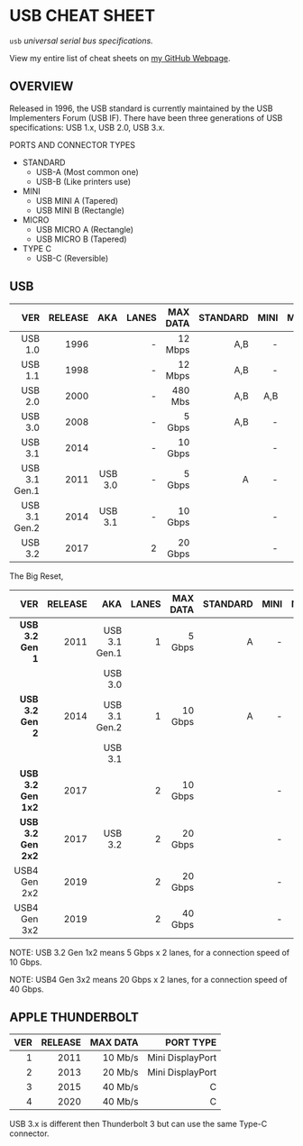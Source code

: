 # USB CHEAT SHEET

`usb` _universal serial bus specifications._

View my entire list of cheat sheets on
[my GitHub Webpage](https://jeffdecola.github.io/my-cheat-sheets/).

## OVERVIEW

Released in 1996, the USB standard is currently maintained by the USB
Implementers Forum (USB IF). There have been three generations of USB
specifications: USB 1.x, USB 2.0, USB 3.x.

PORTS AND CONNECTOR TYPES

* STANDARD
  * USB-A (Most common one)
  * USB-B (Like printers use)
* MINI
  * USB MINI A (Tapered)
  * USB MINI B (Rectangle)
* MICRO
  * USB MICRO A (Rectangle)
  * USB MICRO B (Tapered)
* TYPE C
  * USB-C (Reversible)

## USB

|                  VER| RELEASE |           AKA | LANES | MAX DATA | STANDARD |   MINI |    MICRO | TYPE C |
|--------------------:|--------:|--------------:|------:|---------:|---------:|-------:|---------:|-------:|
|             USB 1.0 |    1996 |               |     - |  12 Mbps |      A,B |      - |        - |      - |
|             USB 1.1 |    1998 |               |     - |  12 Mbps |      A,B |      - |        - |      - |
|             USB 2.0 |    2000 |               |     - |  480 Mbs |      A,B |    A,B |      A,B |      C |
|             USB 3.0 |    2008 |               |     - |   5 Gbps |      A,B |      - |        B |      C |
|             USB 3.1 |    2014 |               |     - |  10 Gbps |          |      - |          |      C |
|       USB 3.1 Gen.1 |    2011 |       USB 3.0 |     - |   5 Gbps |        A |      - |          |      C |
|       USB 3.1 Gen.2 |    2014 |       USB 3.1 |     - |  10 Gbps |          |      - |          |      C |
|             USB 3.2 |    2017 |               |     2 |  20 Gbps |          |      - |          |      C |

The Big Reset,

|                  VER| RELEASE |           AKA | LANES | MAX DATA | STANDARD |   MINI |    MICRO | TYPE C |
|--------------------:|--------:|--------------:|------:|---------:|---------:|-------:|---------:|-------:|
|   **USB 3.2 Gen 1** |    2011 | USB 3.1 Gen.1 |     1 |   5 Gbps |        A |      - |        B |      C |
|                     |         |       USB 3.0 |       |          |          |        |          |        |
|   **USB 3.2 Gen 2** |    2014 | USB 3.1 Gen.2 |     1 |  10 Gbps |        A |      - |        B |      C |
|                     |         |       USB 3.1 |       |          |          |        |          |        |
| **USB 3.2 Gen 1x2** |    2017 |               |     2 |  10 Gbps |          |      - |          |      C |
| **USB 3.2 Gen 2x2** |    2017 |       USB 3.2 |     2 |  20 Gbps |          |      - |          |      C |
|        USB4 Gen 2x2 |    2019 |               |     2 |  20 Gbps |          |      - |          |      C |
|        USB4 Gen 3x2 |    2019 |               |     2 |  40 Gbps |          |      - |          |      C |

NOTE: USB 3.2 Gen 1x2 means 5 Gbps x 2 lanes, for a connection speed of 10 Gbps.

NOTE: USB4 Gen 3x2 means 20 Gbps x 2 lanes, for a connection speed of 40 Gbps.

## APPLE THUNDERBOLT

|  VER      | RELEASE | MAX DATA |        PORT TYPE |
|----------:|--------:|---------:|-----------------:|
|         1 |    2011 |  10 Mb/s | Mini DisplayPort |
|         2 |    2013 |  20 Mb/s | Mini DisplayPort |
|         3 |    2015 |  40 Mb/s |                C |
|         4 |    2020 |  40 Mb/s |                C |

USB 3.x is different then Thunderbolt 3 but can use the
same Type-C connector.
